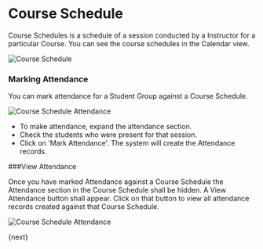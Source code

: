 # Course Schedule

Course Schedules is a schedule of a session conducted by a Instructor for a particular Course.
You can see the course schedules in the Calendar view.

<img class="screenshot" alt="Course Schedule" src="{{url_prefix}}/assets/img/schedule/course-schedule.png">

### Marking Attendance

You can mark attendance for a Student Group against a Course Schedule.

<img class="screenshot" alt="Course Schedule Attendance" src="{{url_prefix}}/assets/img/schedule/course-schedule-att.png">

- To make attendance, expand the attendance section.
- Check the students who were present for that session.
- Click on 'Mark Attendance'. The system will create the Attendance records.

###View Attendance

Once you have marked Attendance against a Course Schedule the Attendance section in the Course Schedule shall be hidden. 
A View Attendance button shall appear. Click on that button to view all attendance records created against that Course Schedule.

<img class="screenshot" alt="Course Schedule Attendance" src="{{url_prefix}}/assets/img/schedule/course-schedule-att-1.png">

{next}